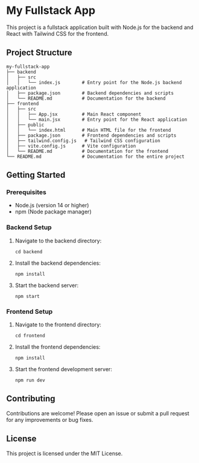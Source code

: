 # My Fullstack App

This project is a fullstack application built with Node.js for the backend and React with Tailwind CSS for the frontend. 

## Project Structure

```
my-fullstack-app
├── backend
│   ├── src
│   │   └── index.js        # Entry point for the Node.js backend application
│   ├── package.json        # Backend dependencies and scripts
│   └── README.md           # Documentation for the backend
├── frontend
│   ├── src
│   │   ├── App.jsx         # Main React component
│   │   └── main.jsx        # Entry point for the React application
│   ├── public
│   │   └── index.html      # Main HTML file for the frontend
│   ├── package.json        # Frontend dependencies and scripts
│   ├── tailwind.config.js   # Tailwind CSS configuration
│   ├── vite.config.js      # Vite configuration
│   └── README.md           # Documentation for the frontend
└── README.md               # Documentation for the entire project
```

## Getting Started

### Prerequisites

- Node.js (version 14 or higher)
- npm (Node package manager)

### Backend Setup

1. Navigate to the backend directory:
   ```
   cd backend
   ```

2. Install the backend dependencies:
   ```
   npm install
   ```

3. Start the backend server:
   ```
   npm start
   ```

### Frontend Setup

1. Navigate to the frontend directory:
   ```
   cd frontend
   ```

2. Install the frontend dependencies:
   ```
   npm install
   ```

3. Start the frontend development server:
   ```
   npm run dev
   ```

## Contributing

Contributions are welcome! Please open an issue or submit a pull request for any improvements or bug fixes.

## License

This project is licensed under the MIT License.